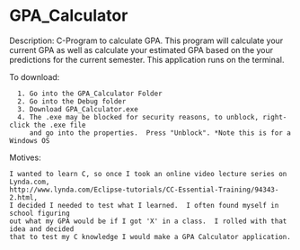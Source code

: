GPA_Calculator
==============

Description: C-Program to calculate GPA. This program will calculate your current GPA
             as well as calculate your estimated GPA based on the your predictions for
             the current semester. This application runs on the terminal.
             
To download:
      
      1. Go into the GPA_Calculator Folder
      2. Go into the Debug folder
      3. Download GPA_Calculator.exe
      4. The .exe may be blocked for security reasons, to unblock, right-click the .exe file 
         and go into the properties.  Press "Unblock". *Note this is for a Windows OS
         
Motives:
    
    I wanted to learn C, so once I took an online video lecture series on Lynda.com,
    http://www.lynda.com/Eclipse-tutorials/CC-Essential-Training/94343-2.html,
    I decided I needed to test what I learned.  I often found myself in school figuring 
    out what my GPA would be if I got 'X' in a class.  I rolled with that idea and decided 
    that to test my C knowledge I would make a GPA Calculator application.


